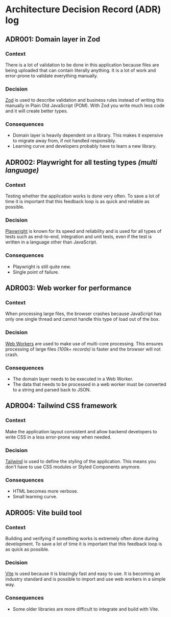 # Architecture Decision Record (ADR) log

## ADR001: Domain layer in Zod

### Context

There is a lot of validation to be done in this application because files are being uploaded that can contain literally anything. It is a lot of work and error-prone to validate everything manually.

### Decision

[Zod](https://zod.dev) is used to describe validation and business rules instead of writing this manually in Plain Old JavaScript (POM). With Zod you write much less code and it will create better types.

### Consequences

- Domain layer is heavily dependent on a library. This makes it expensive to migrate away from, if not handled responsibly.
- Learning curve and developers probably have to learn a new library.

## ADR002: Playwright for all testing types _(multi language)_

### Context

Testing whether the application works is done very often. To save a lot of time it is important that this feedback loop is as quick and reliable as possible.

### Decision

[Playwright](https://playwright.dev) is known for its speed and reliability and is used for all types of tests such as end-to-end, integration and unit tests, even if the test is written in a language other than JavaScript.

### Consequences

- Playwright is still quite new.
- Single point of failure.

## ADR003: Web worker for performance

### Context

When processing large files, the browser crashes because JavaScript has only one single thread and cannot handle this type of load out of the box.

### Decision

[Web Workers](https://developer.mozilla.org/en-US/docs/Web/API/Web_Workers_API/Using_web_workers) are used to make use of multi-core processing. This ensures processing of large files _(100k+ records)_ is faster and the browser will not crash.

### Consequences

- The domain layer needs to be executed in a Web Worker.
- The data that needs to be processed in a web worker must be converted to a string and parsed back to JSON.

## ADR004: Tailwind CSS framework

### Context

Make the application layout consistent and allow backend developers to write CSS in a less error-prone way when needed.

### Decision

[Tailwind](https://tailwindcss.com) is used to define the styling of the application. This means you don't have to use CSS modules or Styled Components anymore.

### Consequences

- HTML becomes more verbose.
- Small learning curve.

## ADR005: Vite build tool

### Context

Building and verifying if something works is extremely often done during development. To save a lot of time it is important that this feedback loop is as quick as possible.

### Decision

[Vite](https://vitejs.dev) is used because it is blazingly fast and easy to use. It is becoming an industry standard and is possible to import and use web workers in a simple way.

### Consequences

- Some older libraries are more difficult to integrate and build with Vite.
